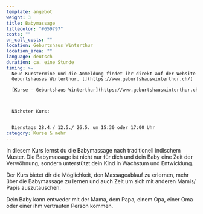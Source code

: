 ```yaml
---
template: angebot
weight: 3
title: Babymassage
titlecolor: "#659797"
costs: ""
on_call_costs: ""
location: G﻿eburtshaus Winterthur
location_area: ""
language: d﻿eutsch
duration: ca. eine Stunde
timing: >-
  N﻿eue Kurstermine und die Anmeldung findet ihr direkt auf der Website des
  Geburtshauses Winterthur. [](https://www.geburtshauswinterthur.ch/)

  [Kurse — Geburtshaus Winterthur](https://www.geburtshauswinterthur.ch/kurs-babymassage)



  Nächster Kurs: 


  Dienstags 28.4./ 12.5./ 26.5. um 15:30 oder 17:00 Uhr
category: Kurse & mehr
---
```

In diesem Kurs lernst du die Babymassage nach traditionell indischem Muster. Die Babymassage ist nicht nur für dich und dein Baby eine Zeit der Verwöhnung, sondern unterstützt dein Kind in Wachstum und Entwicklung.

Der Kurs bietet dir die Möglichkeit, den Massageablauf zu erlernen, mehr über die Babymassage zu lernen und auch Zeit um sich mit anderen Mamis/ Papis auszutauschen.

Dein Baby kann entweder mit der Mama, dem Papa, einem Opa, einer Oma oder einer ihm vertrauten Person kommen.
